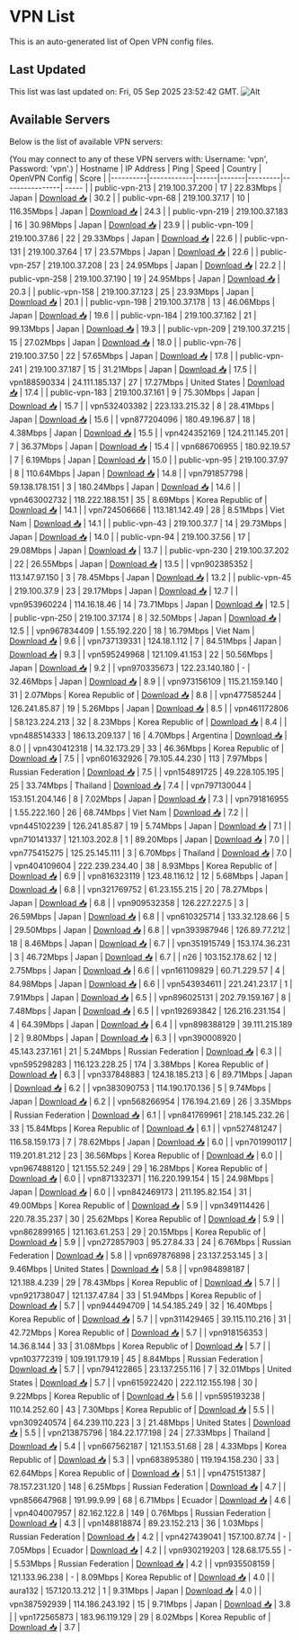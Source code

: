 # VPN List

This is an auto-generated list of Open VPN config files.

## Last Updated

This list was last updated on: Fri, 05 Sep 2025 23:52:42 GMT.
![Alt](https://repobeats.axiom.co/api/embed/186b98318ef1479477931607c1ad7d823f12451f.svg "Repobeats analytics image")

## Available Servers

Below is the list of available VPN servers:

(You may connect to any of these VPN servers with: Username: 'vpn', Password: 'vpn'.)
| Hostname | IP Address | Ping | Speed | Country | OpenVPN Config | Score |
|----------|------------|------|-------|---------|----------------| ----- |
| public-vpn-213 | 219.100.37.200 | 17 | 22.83Mbps | Japan | [Download 📥](./configs/server_0_JP.ovpn) | 30.2 |
| public-vpn-68 | 219.100.37.17 | 10 | 116.35Mbps | Japan | [Download 📥](./configs/server_1_JP.ovpn) | 24.3 |
| public-vpn-219 | 219.100.37.183 | 16 | 30.98Mbps | Japan | [Download 📥](./configs/server_2_JP.ovpn) | 23.9 |
| public-vpn-109 | 219.100.37.86 | 22 | 29.33Mbps | Japan | [Download 📥](./configs/server_3_JP.ovpn) | 22.6 |
| public-vpn-131 | 219.100.37.64 | 17 | 23.57Mbps | Japan | [Download 📥](./configs/server_4_JP.ovpn) | 22.6 |
| public-vpn-257 | 219.100.37.208 | 23 | 24.95Mbps | Japan | [Download 📥](./configs/server_5_JP.ovpn) | 22.2 |
| public-vpn-258 | 219.100.37.190 | 19 | 24.95Mbps | Japan | [Download 📥](./configs/server_6_JP.ovpn) | 20.3 |
| public-vpn-158 | 219.100.37.123 | 25 | 23.93Mbps | Japan | [Download 📥](./configs/server_7_JP.ovpn) | 20.1 |
| public-vpn-198 | 219.100.37.178 | 13 | 46.06Mbps | Japan | [Download 📥](./configs/server_8_JP.ovpn) | 19.6 |
| public-vpn-184 | 219.100.37.162 | 21 | 99.13Mbps | Japan | [Download 📥](./configs/server_9_JP.ovpn) | 19.3 |
| public-vpn-209 | 219.100.37.215 | 15 | 27.02Mbps | Japan | [Download 📥](./configs/server_10_JP.ovpn) | 18.0 |
| public-vpn-76 | 219.100.37.50 | 22 | 57.65Mbps | Japan | [Download 📥](./configs/server_11_JP.ovpn) | 17.8 |
| public-vpn-241 | 219.100.37.187 | 15 | 31.21Mbps | Japan | [Download 📥](./configs/server_12_JP.ovpn) | 17.5 |
| vpn188590334 | 24.111.185.137 | 27 | 17.27Mbps | United States | [Download 📥](./configs/server_13_US.ovpn) | 17.4 |
| public-vpn-183 | 219.100.37.161 | 9 | 75.30Mbps | Japan | [Download 📥](./configs/server_14_JP.ovpn) | 15.7 |
| vpn532403382 | 223.133.215.32 | 8 | 28.41Mbps | Japan | [Download 📥](./configs/server_15_JP.ovpn) | 15.6 |
| vpn877204096 | 180.49.196.87 | 18 | 4.38Mbps | Japan | [Download 📥](./configs/server_16_JP.ovpn) | 15.5 |
| vpn424352169 | 124.211.145.201 | 7 | 36.37Mbps | Japan | [Download 📥](./configs/server_17_JP.ovpn) | 15.4 |
| vpn686706955 | 180.92.19.57 | 7 | 6.19Mbps | Japan | [Download 📥](./configs/server_18_JP.ovpn) | 15.0 |
| public-vpn-95 | 219.100.37.97 | 8 | 110.64Mbps | Japan | [Download 📥](./configs/server_19_JP.ovpn) | 14.8 |
| vpn791857798 | 59.138.178.151 | 3 | 180.24Mbps | Japan | [Download 📥](./configs/server_20_JP.ovpn) | 14.6 |
| vpn463002732 | 118.222.188.151 | 35 | 8.69Mbps | Korea Republic of | [Download 📥](./configs/server_21_KR.ovpn) | 14.1 |
| vpn724506666 | 113.181.142.49 | 28 | 8.51Mbps | Viet Nam | [Download 📥](./configs/server_22_VN.ovpn) | 14.1 |
| public-vpn-43 | 219.100.37.7 | 14 | 29.73Mbps | Japan | [Download 📥](./configs/server_23_JP.ovpn) | 14.0 |
| public-vpn-94 | 219.100.37.56 | 17 | 29.08Mbps | Japan | [Download 📥](./configs/server_24_JP.ovpn) | 13.7 |
| public-vpn-230 | 219.100.37.202 | 22 | 26.55Mbps | Japan | [Download 📥](./configs/server_25_JP.ovpn) | 13.5 |
| vpn902385352 | 113.147.97.150 | 3 | 78.45Mbps | Japan | [Download 📥](./configs/server_26_JP.ovpn) | 13.2 |
| public-vpn-45 | 219.100.37.9 | 23 | 29.17Mbps | Japan | [Download 📥](./configs/server_27_JP.ovpn) | 12.7 |
| vpn953960224 | 114.16.18.46 | 14 | 73.71Mbps | Japan | [Download 📥](./configs/server_28_JP.ovpn) | 12.5 |
| public-vpn-250 | 219.100.37.174 | 8 | 32.50Mbps | Japan | [Download 📥](./configs/server_29_JP.ovpn) | 12.5 |
| vpn967834409 | 1.55.192.220 | 18 | 16.79Mbps | Viet Nam | [Download 📥](./configs/server_30_VN.ovpn) | 9.6 |
| vpn737139331 | 124.18.1.112 | 7 | 84.51Mbps | Japan | [Download 📥](./configs/server_31_JP.ovpn) | 9.3 |
| vpn595249968 | 121.109.41.153 | 22 | 50.56Mbps | Japan | [Download 📥](./configs/server_32_JP.ovpn) | 9.2 |
| vpn970335673 | 122.23.140.180 | - | 32.46Mbps | Japan | [Download 📥](./configs/server_33_JP.ovpn) | 8.9 |
| vpn973156109 | 115.21.159.140 | 31 | 2.07Mbps | Korea Republic of | [Download 📥](./configs/server_34_KR.ovpn) | 8.8 |
| vpn477585244 | 126.241.85.87 | 19 | 5.26Mbps | Japan | [Download 📥](./configs/server_35_JP.ovpn) | 8.5 |
| vpn461172806 | 58.123.224.213 | 32 | 8.23Mbps | Korea Republic of | [Download 📥](./configs/server_36_KR.ovpn) | 8.4 |
| vpn488514333 | 186.13.209.137 | 16 | 4.70Mbps | Argentina | [Download 📥](./configs/server_37_AR.ovpn) | 8.0 |
| vpn430412318 | 14.32.173.29 | 33 | 46.36Mbps | Korea Republic of | [Download 📥](./configs/server_38_KR.ovpn) | 7.5 |
| vpn601632926 | 79.105.44.230 | 113 | 7.97Mbps | Russian Federation | [Download 📥](./configs/server_39_RU.ovpn) | 7.5 |
| vpn154891725 | 49.228.105.195 | 25 | 33.74Mbps | Thailand | [Download 📥](./configs/server_40_TH.ovpn) | 7.4 |
| vpn797130044 | 153.151.204.146 | 8 | 7.02Mbps | Japan | [Download 📥](./configs/server_41_JP.ovpn) | 7.3 |
| vpn791816955 | 1.55.222.160 | 26 | 68.74Mbps | Viet Nam | [Download 📥](./configs/server_42_VN.ovpn) | 7.2 |
| vpn445102239 | 126.241.85.87 | 19 | 5.74Mbps | Japan | [Download 📥](./configs/server_43_JP.ovpn) | 7.1 |
| vpn710141337 | 121.103.202.8 | 1 | 89.20Mbps | Japan | [Download 📥](./configs/server_44_JP.ovpn) | 7.0 |
| vpn775415275 | 125.25.145.111 | 3 | 6.70Mbps | Thailand | [Download 📥](./configs/server_45_TH.ovpn) | 7.0 |
| vpn404109604 | 222.239.234.40 | 38 | 8.93Mbps | Korea Republic of | [Download 📥](./configs/server_46_KR.ovpn) | 6.9 |
| vpn816323119 | 123.48.116.12 | 12 | 5.68Mbps | Japan | [Download 📥](./configs/server_47_JP.ovpn) | 6.8 |
| vpn321769752 | 61.23.155.215 | 20 | 78.27Mbps | Japan | [Download 📥](./configs/server_48_JP.ovpn) | 6.8 |
| vpn909532358 | 126.227.227.5 | 3 | 26.59Mbps | Japan | [Download 📥](./configs/server_49_JP.ovpn) | 6.8 |
| vpn610325714 | 133.32.128.66 | 5 | 29.50Mbps | Japan | [Download 📥](./configs/server_50_JP.ovpn) | 6.8 |
| vpn393987946 | 126.89.77.212 | 18 | 8.46Mbps | Japan | [Download 📥](./configs/server_51_JP.ovpn) | 6.7 |
| vpn351915749 | 153.174.36.231 | 3 | 46.72Mbps | Japan | [Download 📥](./configs/server_52_JP.ovpn) | 6.7 |
| n26 | 103.152.178.62 | 12 | 2.75Mbps | Japan | [Download 📥](./configs/server_53_JP.ovpn) | 6.6 |
| vpn161109829 | 60.71.229.57 | 4 | 84.98Mbps | Japan | [Download 📥](./configs/server_54_JP.ovpn) | 6.6 |
| vpn543934611 | 221.241.23.17 | 1 | 7.91Mbps | Japan | [Download 📥](./configs/server_55_JP.ovpn) | 6.5 |
| vpn896025131 | 202.79.159.167 | 8 | 7.48Mbps | Japan | [Download 📥](./configs/server_56_JP.ovpn) | 6.5 |
| vpn192693842 | 126.216.231.154 | 4 | 64.39Mbps | Japan | [Download 📥](./configs/server_57_JP.ovpn) | 6.4 |
| vpn898388129 | 39.111.215.189 | 2 | 9.80Mbps | Japan | [Download 📥](./configs/server_58_JP.ovpn) | 6.3 |
| vpn390008920 | 45.143.237.161 | 21 | 5.24Mbps | Russian Federation | [Download 📥](./configs/server_59_RU.ovpn) | 6.3 |
| vpn595298283 | 116.123.228.25 | 174 | 3.38Mbps | Korea Republic of | [Download 📥](./configs/server_60_KR.ovpn) | 6.3 |
| vpn337848883 | 124.18.185.213 | 6 | 89.71Mbps | Japan | [Download 📥](./configs/server_61_JP.ovpn) | 6.2 |
| vpn383090753 | 114.190.170.136 | 5 | 9.74Mbps | Japan | [Download 📥](./configs/server_62_JP.ovpn) | 6.2 |
| vpn568266954 | 176.194.21.69 | 26 | 3.35Mbps | Russian Federation | [Download 📥](./configs/server_63_RU.ovpn) | 6.1 |
| vpn841769961 | 218.145.232.26 | 33 | 15.84Mbps | Korea Republic of | [Download 📥](./configs/server_64_KR.ovpn) | 6.1 |
| vpn527481247 | 116.58.159.173 | 7 | 78.62Mbps | Japan | [Download 📥](./configs/server_65_JP.ovpn) | 6.0 |
| vpn701990117 | 119.201.81.212 | 23 | 36.56Mbps | Korea Republic of | [Download 📥](./configs/server_66_KR.ovpn) | 6.0 |
| vpn967488120 | 121.155.52.249 | 29 | 16.28Mbps | Korea Republic of | [Download 📥](./configs/server_67_KR.ovpn) | 6.0 |
| vpn871332371 | 116.220.199.154 | 15 | 24.98Mbps | Japan | [Download 📥](./configs/server_68_JP.ovpn) | 6.0 |
| vpn842469173 | 211.195.82.154 | 31 | 49.00Mbps | Korea Republic of | [Download 📥](./configs/server_69_KR.ovpn) | 5.9 |
| vpn349114426 | 220.78.35.237 | 30 | 25.62Mbps | Korea Republic of | [Download 📥](./configs/server_70_KR.ovpn) | 5.9 |
| vpn862899165 | 121.163.61.253 | 29 | 20.15Mbps | Korea Republic of | [Download 📥](./configs/server_71_KR.ovpn) | 5.9 |
| vpn272857903 | 95.27.84.33 | 24 | 6.76Mbps | Russian Federation | [Download 📥](./configs/server_72_RU.ovpn) | 5.8 |
| vpn697876898 | 23.137.253.145 | 3 | 9.46Mbps | United States | [Download 📥](./configs/server_73_US.ovpn) | 5.8 |
| vpn984898187 | 121.188.4.239 | 29 | 78.43Mbps | Korea Republic of | [Download 📥](./configs/server_74_KR.ovpn) | 5.7 |
| vpn921738047 | 121.137.47.84 | 33 | 51.94Mbps | Korea Republic of | [Download 📥](./configs/server_75_KR.ovpn) | 5.7 |
| vpn944494709 | 14.54.185.249 | 32 | 16.40Mbps | Korea Republic of | [Download 📥](./configs/server_76_KR.ovpn) | 5.7 |
| vpn311429465 | 39.115.110.216 | 31 | 42.72Mbps | Korea Republic of | [Download 📥](./configs/server_77_KR.ovpn) | 5.7 |
| vpn918156353 | 14.36.8.144 | 33 | 31.08Mbps | Korea Republic of | [Download 📥](./configs/server_78_KR.ovpn) | 5.7 |
| vpn103772319 | 109.191.179.19 | 45 | 8.84Mbps | Russian Federation | [Download 📥](./configs/server_79_RU.ovpn) | 5.7 |
| vpn794122865 | 23.137.255.116 | 7 | 32.01Mbps | United States | [Download 📥](./configs/server_80_US.ovpn) | 5.7 |
| vpn615922420 | 222.112.155.198 | 30 | 9.22Mbps | Korea Republic of | [Download 📥](./configs/server_81_KR.ovpn) | 5.6 |
| vpn595193238 | 110.14.252.60 | 43 | 7.30Mbps | Korea Republic of | [Download 📥](./configs/server_82_KR.ovpn) | 5.5 |
| vpn309240574 | 64.239.110.223 | 3 | 21.48Mbps | United States | [Download 📥](./configs/server_83_US.ovpn) | 5.5 |
| vpn213875796 | 184.22.177.198 | 24 | 27.33Mbps | Thailand | [Download 📥](./configs/server_84_TH.ovpn) | 5.4 |
| vpn667562187 | 121.153.51.68 | 28 | 4.33Mbps | Korea Republic of | [Download 📥](./configs/server_85_KR.ovpn) | 5.3 |
| vpn683895380 | 119.194.158.230 | 33 | 62.64Mbps | Korea Republic of | [Download 📥](./configs/server_86_KR.ovpn) | 5.1 |
| vpn475151387 | 78.157.231.120 | 148 | 6.25Mbps | Russian Federation | [Download 📥](./configs/server_87_RU.ovpn) | 4.7 |
| vpn856647968 | 191.99.9.99 | 68 | 6.71Mbps | Ecuador | [Download 📥](./configs/server_88_EC.ovpn) | 4.6 |
| vpn404007957 | 82.162.122.8 | 149 | 0.76Mbps | Russian Federation | [Download 📥](./configs/server_89_RU.ovpn) | 4.3 |
| vpn148818874 | 89.23.152.213 | 36 | 1.03Mbps | Russian Federation | [Download 📥](./configs/server_90_RU.ovpn) | 4.2 |
| vpn427439041 | 157.100.87.74 | - | 7.05Mbps | Ecuador | [Download 📥](./configs/server_91_EC.ovpn) | 4.2 |
| vpn930219203 | 128.68.175.55 | - | 5.53Mbps | Russian Federation | [Download 📥](./configs/server_92_RU.ovpn) | 4.2 |
| vpn935508159 | 121.133.96.238 | - | 8.09Mbps | Korea Republic of | [Download 📥](./configs/server_93_KR.ovpn) | 4.0 |
| aura132 | 157.120.13.212 | 1 | 9.31Mbps | Japan | [Download 📥](./configs/server_94_JP.ovpn) | 4.0 |
| vpn387592939 | 114.186.243.192 | 15 | 9.71Mbps | Japan | [Download 📥](./configs/server_95_JP.ovpn) | 3.8 |
| vpn172565873 | 183.96.119.129 | 29 | 8.02Mbps | Korea Republic of | [Download 📥](./configs/server_96_KR.ovpn) | 3.7 |
